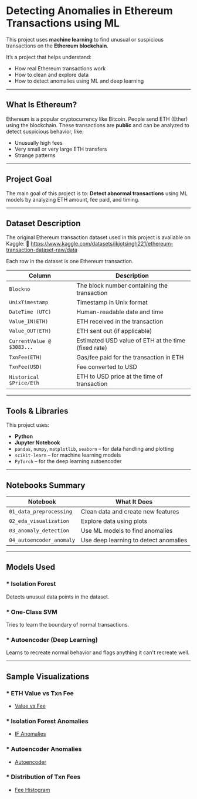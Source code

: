 # Detecting Anomalies in Ethereum Transactions using ML

This project uses **machine learning** to find unusual or suspicious transactions on the **Ethereum blockchain**.

It’s a project that helps understand:
- How real Ethereum transactions work
- How to clean and explore data
- How to detect anomalies using ML and deep learning

---

## What Is Ethereum?

Ethereum is a popular cryptocurrency like Bitcoin. People send ETH (Ether) using the blockchain. These transactions are **public** and can be analyzed to detect suspicious behavior, like:
- Unusually high fees
- Very small or very large ETH transfers
- Strange patterns

---

## Project Goal

The main goal of this project is to:
**Detect abnormal transactions** using ML models by analyzing ETH amount, fee paid, and timing.

---

## Dataset Description

The original Ethereum transaction dataset used in this project is available on Kaggle:
🔗 https://www.kaggle.com/datasets/ikjotsingh221/ethereum-transaction-dataset-raw/data

Each row in the dataset is one Ethereum transaction.

| Column | Description |
|--------|-------------|
| `Blockno` | The block number containing the transaction |
| `UnixTimestamp` | Timestamp in Unix format |
| `DateTime (UTC)` | Human-readable date and time |
| `Value_IN(ETH)` | ETH received in the transaction |
| `Value_OUT(ETH)` | ETH sent out (if applicable) |
| `CurrentValue @ $3083...` | Estimated USD value of ETH at the time (fixed rate) |
| `TxnFee(ETH)` | Gas/fee paid for the transaction in ETH |
| `TxnFee(USD)` | Fee converted to USD |
| `Historical $Price/Eth` | ETH to USD price at the time of transaction |

---

## Tools & Libraries

This project uses:
- **Python**
- **Jupyter Notebook**
- `pandas`, `numpy`, `matplotlib`, `seaborn` – for data handling and plotting
- `scikit-learn` – for machine learning models
- `PyTorch` – for the deep learning autoencoder

---

## Notebooks Summary

| Notebook | What It Does |
|----------|----------------|
| `01_data_preprocessing` | Clean data and create new features |
| `02_eda_visualization` | Explore data using plots |
| `03_anomaly_detection` | Use ML models to find anomalies |
| `04_autoencoder_anomaly` | Use deep learning to detect anomalies |

---

## Models Used

### * Isolation Forest
Detects unusual data points in the dataset.

### * One-Class SVM
Tries to learn the boundary of normal transactions.

### * Autoencoder (Deep Learning)
Learns to recreate normal behavior and flags anything it can't recreate well.

---

## Sample Visualizations

### * ETH Value vs Txn Fee
* [Value vs Fee](images/eth_value_vs_fee.png)

### * Isolation Forest Anomalies
* [IF Anomalies](images/isolation_forest_anomalies.png)

### * Autoencoder Anomalies
* [Autoencoder](images/autoencoder_anomalies.png)

### * Distribution of Txn Fees
* [Fee Histogram](images/txn_fee_distribution.png)





